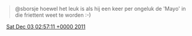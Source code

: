 > @sborsje hoewel het leuk is als hij een keer per ongeluk de 'Mayo' in die friettent weet te worden :\-\)

<img src="../../media/tweet.ico" width="12" /> [Sat Dec 03 02:57:11 +0000 2011](https://twitter.com/DromerDenker/status/142799513248219136)